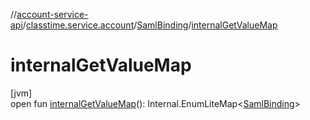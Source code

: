 //[account-service-api](../../../index.md)/[classtime.service.account](../index.md)/[SamlBinding](index.md)/[internalGetValueMap](internal-get-value-map.md)

# internalGetValueMap

[jvm]\
open fun [internalGetValueMap](internal-get-value-map.md)(): Internal.EnumLiteMap&lt;[SamlBinding](index.md)&gt;

